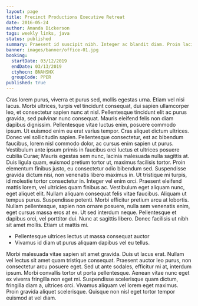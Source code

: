 ```yaml
---
layout: page
title: Precinct Productions Executive Retreat
date: 2016-05-24
author: Amanda Dickerson
tags: weekly links, java
status: published
summary: Praesent id suscipit nibh. Integer ac blandit diam. Proin lacinia.
banner: images/banner/office-01.jpg
booking:
  startDate: 03/12/2019
  endDate: 03/13/2019
  ctyhocn: BNAHSHX
  groupCode: PPER
published: true
---
```

Cras lorem purus, viverra et purus sed, mollis egestas urna. Etiam vel nisi lacus. Morbi ultrices, turpis vel tincidunt consequat, dui sapien ullamcorper leo, et consectetur sapien nunc at nisl. Pellentesque tincidunt elit ac purus gravida, sed pulvinar nunc consequat. Mauris eleifend felis non diam dapibus dignissim. Pellentesque vitae luctus enim, posuere commodo ipsum. Ut euismod enim eu erat varius tempor. Cras aliquet dictum ultrices. Donec vel sollicitudin sapien. Pellentesque consectetur, est ac bibendum faucibus, lorem nisl commodo dolor, ac cursus enim sapien ut purus. Vestibulum ante ipsum primis in faucibus orci luctus et ultrices posuere cubilia Curae; Mauris egestas sem nunc, lacinia malesuada nulla sagittis at. Duis ligula quam, euismod pretium tortor ut, maximus facilisis tortor. Proin elementum finibus justo, eu consectetur odio bibendum sed. Suspendisse gravida dictum nisi, non venenatis libero maximus in.
Ut tristique mi turpis, id molestie tortor consectetur in. Integer vel enim orci. Praesent eleifend mattis lorem, vel ultricies quam finibus ac. Vestibulum eget aliquam nunc, eget aliquet elit. Nullam aliquam consequat felis vitae faucibus. Aliquam ut tempus purus. Suspendisse potenti. Morbi efficitur pretium arcu at lobortis. Nullam pellentesque, sapien non ornare posuere, nulla sem venenatis enim, eget cursus massa eros at ex. Ut sed interdum neque. Pellentesque et dapibus orci, vel porttitor dui. Nunc at sagittis libero. Donec facilisis ut nibh sit amet mollis. Etiam ut mattis mi.

* Pellentesque ultrices lectus ut massa consequat auctor
* Vivamus id diam ut purus aliquam dapibus vel eu tellus.

Morbi malesuada vitae sapien sit amet gravida. Duis ut lacus erat. Nullam vel lectus sit amet quam tristique consequat. Praesent auctor leo purus, non consectetur arcu posuere eget. Sed ut ante sodales, efficitur mi at, interdum ipsum. Morbi convallis tortor ut porta pellentesque. Aenean vitae nunc eget ex viverra fringilla non eget mi. Suspendisse scelerisque quam dictum, fringilla diam a, ultrices orci. Vivamus aliquam vel lorem eget maximus. Proin gravida aliquet scelerisque. Quisque non nisl eget tortor tempor euismod at vel diam.
